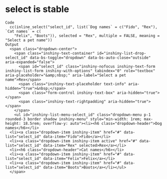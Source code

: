 # select is stable

    Code
      cc(inline_select("select_id", list(`Dog names` = c("Fido", "Rex"), `Cat names` = c(
        "Felix", "Boots")), selected = "Rex", multiple = FALSE, meaning = "Select a pet name"))
    Output
      <span class="dropdown-center">
        <span class="inshiny-text-container" id="inshiny-list-drop-select_id" data-bs-toggle="dropdown" data-bs-auto-close="outside" aria-expanded="false">
          <span id="select_id" class="inshiny-nofocus inshiny-text-form inshiny-list-form inshiny-with-options" tabindex="0" role="textbox" aria-placeholder="&amp;nbsp;" aria-label="Select a pet name">Rex</span>
          <span class="inshiny-text-placeholder text-info" aria-hidden="true">&nbsp;</span>
          <span class="form-control inshiny-text-box" aria-hidden="true"></span>
          <span class="inshiny-text-rightpadding" aria-hidden="true"></span>
        </span>
        <ul id="inshiny-list-menu-select_id" class="dropdown-menu p-1 rounded-3 border shadow inshiny-menu" style="min-width: 1rem; max-height: 18.5rem; overflow-y: auto"><li><h6 class="dropdown-header">Dog names</h6></li>
      <li><a class="dropdown-item inshiny-item" href="#" data-list="select_id" data-item="Fido">Fido</a></li>
      <li><a class="dropdown-item inshiny-item active" href="#" data-list="select_id" data-item="Rex" selected>Rex</a></li>
      <li><h6 class="dropdown-header">Cat names</h6></li>
      <li><a class="dropdown-item inshiny-item" href="#" data-list="select_id" data-item="Felix">Felix</a></li>
      <li><a class="dropdown-item inshiny-item" href="#" data-list="select_id" data-item="Boots">Boots</a></li></ul>
      </span>

